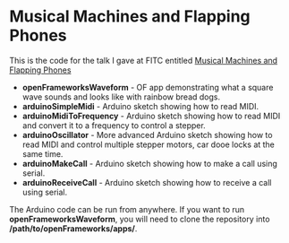 # Musical Machines and Flapping Phones

This is the code for the talk I gave at FITC entitled [Musical Machines and Flapping Phones](http://www.slideshare.net/neilmendoza/musical-machines-and-flapping-phones)


* **openFrameworksWaveform** - OF app demonstrating what a square wave sounds and looks like with rainbow bread dogs.
* **arduinoSimpleMidi** - Arduino sketch showing how to read MIDI.
* **arduinoMidiToFrequency** - Arduino sketch showing how to read MIDI and convert it to a frequency to control a stepper.
* **arduinoOscillator** - More advanced Arduino sketch showing how to read MIDI and control multiple stepper motors, car dooe locks at the same time.
* **arduinoMakeCall** - Arduino sketch showing how to make a call using serial.
* **arduinoReceiveCall** - Arduino sketch showing how to receive a call using serial.

The Arduino code can be run from anywhere.  If you want to run **openFrameworksWaveform**, you will need to clone the repository into **/path/to/openFrameworks/apps/**. 
